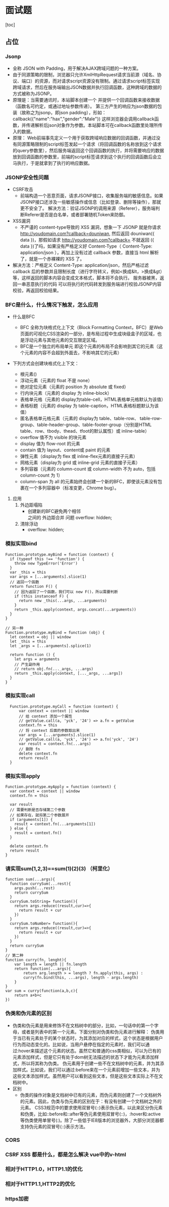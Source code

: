 # 面试题

[toc]

## 占位

### Jsonp


- 全称 JSON with Padding，用于解决AJAX跨域问题的一种方案。
- 由于同源策略的限制，浏览器只允许XmlHttpRequest请求当前源（域名、协议、端口）的资源，而对请求script资源没有限制。通过请求script标签实现跨域请求，然后在服务端输出JSON数据并执行回调函数，这种跨域的数据的方式被称为JSONP。
- 原理是：当需要通讯时，本站脚本创建一个<script>元素，地址指向第三方的API网址，形如：     <script src="http://www.example.net/api?param1=1&param2=2"></script>     并提供一个回调函数来接收数据（函数名可约定，或通过地址参数传递）。     第三方产生的响应为json数据的包装（故称之为jsonp，即json padding），形如：     callback({"name":"hax","gender":"Male"})     这样浏览器会调用callback函数，并传递解析后json对象作为参数。本站脚本可在callback函数里处理所传入的数据。
- 原理： Web前端事先定义一个用于获取跨域响应数据的回调函数，并通过没有同源策略限制的script标签发起一个请求（将回调函数的名称放到这个请求的query参数里），然后服务端返回这个回调函数的执行，并将需要响应的数据放到回调函数的参数里，前端的script标签请求到这个执行的回调函数后会立马执行，于是就拿到了执行的响应数据。

### JSONP安全性问题

- CSRF攻击
    - 前端构造一个恶意页面，请求JSONP接口，收集服务端的敏感信息。如果JSONP接口还涉及一些敏感操作或信息（比如登录、删除等操作），那就更不安全了。
解决方法：验证JSONP的调用来源（Referer），服务端判断Referer是否是白名单，或者部署随机Token来防御。
- XSS漏洞
    - 不严谨的 content-type导致的 XSS 漏洞，想象一下 JSONP 就是你请求 http://youdomain.com?callback=douniwan, 然后返回 douniwan({ data })，那假如请求 http://youdomain.com?callback=<script>alert(1)</script> 不就返回 <script>alert(1)</script>({ data })了吗，如果没有严格定义好 Content-Type（ Content-Type: application/json ），再加上没有过滤 callback 参数，直接当 html 解析了，就是一个赤裸裸的 XSS 了。
- 解决方法：严格定义 Content-Type: application/json，然后严格过滤 callback 后的参数并且限制长度（进行字符转义，例如<换成&lt，>换成&gt）等，这样返回的脚本内容会变成文本格式，脚本将不会执行。
服务器被黑，返回一串恶意执行的代码
可以将执行的代码转发到服务端进行校验JSONP内容校验，再返回校验结果。

### BFC是什么，什么情况下触发，怎么应用

- 什么是BFC
    - BFC 全称为块格式化上下文（Block Formatting Context，BFC）是Web页面的可视化CSS渲染的一部分，是布局过程中生成块级盒子的区域，也是浮动元素与其他元素的交互限定区域。
   -  BFC是一个独立的布局单元
    即这个元素的布局不会影响到其它的元素（这个元素的内容不会超到外面去，不影响其它的元素）

- 下列方式会创建块格式化上下文：

    - 根元素(<html>)
    - 浮动元素（元素的 float 不是 none）
    - 绝对定位元素（元素的 position 为 absolute 或 fixed）
    - 行内块元素（元素的 display 为 inline-block）
    - 表格单元格（元素的 display为table-cell，HTML表格单元格默认为该值）
    - 表格标题（元素的 display 为 table-caption，HTML表格标题默认为该值）
    - 匿名表格单元格元素（元素的 display为 table、table-row、 table-row-group、table-header-group、table-footer-group（分别是HTML table、row、tbody、thead、tfoot的默认属性）或 inline-table）
    - overflow 值不为 visible 的块元素
    - display 值为 flow-root 的元素
    - contain 值为 layout、content或 paint 的元素
    - 弹性元素（display为 flex 或 inline-flex元素的直接子元素）
    - 网格元素（display为 grid 或 inline-grid 元素的直接子元素）
    - 多列容器（元素的 column-count 或 column-width 不为 auto，包括 column-count 为 1）
    - column-span 为 all 的元素始终会创建一个新的BFC，即使该元素没有包裹在一个多列容器中（标准变更，Chrome bug）。
    
1. 应用
    1. 外边距塌陷
        - 创建新的BFC避免两个相邻 <div> 之间的 外边距合并 问题  overflow: hidden;
    2. 清除浮动
        - overflow: hidden;

### 模拟实现bind

```
Function.prototype.myBind = function (context) {
  if (typeof this !== 'function') {
    throw new TypeError('Error')
  }
  var _this = this
  var args = [...arguments].slice(1)
  // 返回一个函数
  return function F() {
    // 因为返回了一个函数，我们可以 new F()，所以需要判断
    if (this instanceof F) {
      return new _this(...args, ...arguments)
    }
    return _this.apply(context, args.concat(...arguments))
  }
}

// 另一种
Function.prototype.myBind = function (obj) {
  let context = obj || window
  let _this = this
  let _args = [...arguments].splice(1)

  return function () {
    let args = arguments
    // 产生副作用
    // return obj.fn(..._args, ...args)
    return _this.apply(context, [..._args, ...args])
  }
}
```

### 模拟实现call

```
  Function.prototype.myCall = function (context) {
      var context = context || window
      // 给 context 添加一个属性
      // getValue.call(a, 'yck', '24') => a.fn = getValue
      context.fn = this
      // 将 context 后面的参数取出来
      var args = [...arguments].slice(1)
      // getValue.call(a, 'yck', '24') => a.fn('yck', '24')
      var result = context.fn(...args)
      // 删除 fn
      delete context.fn
      return result
  }
```

### 模拟实现apply

```
Function.prototype.myApply = function (context) {
  var context = context || window
  context.fn = this

  var result
  // 需要判断是否存储第二个参数
  // 如果存在，就将第二个参数展开
  if (arguments[1]) {
    result = context.fn(...arguments[1])
  } else {
    result = context.fn()
  }

  delete context.fn
  return result
}
```

### 请实现sum(1,2,3)==sum(1)(2)(3) （柯里化）

```
function sum(...args){
  function currySum(...rest){
    args.push(...rest)
    return currySum
  }
  currySum.toString= function(){ 
    return args.reduce((result,cur)=>{
      return result + cur
    })
  }
  currySum.toNumber= function(){ 
    return args.reduce((result,cur)=>{
      return result + cur
    })
  }
  return currySum
}
// 第二种
function curry(fn, lenght){
    var length = length || fn.length
    return function(...args){
        return arg.length > = length ? fn.apply(this, args) :
        curry(fn.bind(this, ...args), length - args.length)
    }
}
var sum = curry(function(a,b,c){
    return a+b+c
})
```

### 伪类和伪元素的区别

- 伪类和伪元素是用来修饰不在文档树中的部分，比如，一句话中的第一个字母，或者是列表中的第一个元素。下面分别对伪类和伪元素进行解释：
伪类用于当已有元素处于的某个状态时，为其添加对应的样式，这个状态是根据用户行为而动态变化的。比如说，当用户悬停在指定的元素时，我们可以通过:hover来描述这个元素的状态。虽然它和普通的css类相似，可以为已有的元素添加样式，但是它只有处于dom树无法描述的状态下才能为元素添加样式，所以将其称为伪类。
伪元素用于创建一些不在文档树中的元素，并为其添加样式。比如说，我们可以通过:before来在一个元素前增加一些文本，并为这些文本添加样式。虽然用户可以看到这些文本，但是这些文本实际上不在文档树中。
- 区别
    - 伪类的操作对象是文档树中已有的元素，而伪元素则创建了一个文档树外的元素。因此，伪类与伪元素的区别在于：有没有创建一个文档树之外的元素。
CSS3规范中的要求使用双冒号(::)表示伪元素，以此来区分伪元素和伪类，比如::before和::after等伪元素使用双冒号(::)，:hover和:active等伪类使用单冒号(:)。除了一些低于IE8版本的浏览器外，大部分浏览器都支持伪元素的双冒号(::)表示方法。

### CORS


### CSRF XSS 都是什么，都是怎么解决 vue中的v-html

### 相对于HTTP1.0，HTTP1.1的优化

### 相对于HTTP1.1,HTTP2的优化

### https加密